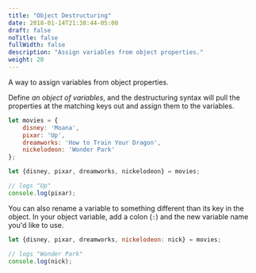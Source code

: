 ```yaml
---
title: "Object Destructuring"
date: 2018-01-14T21:38:44-05:00
draft: false
noTitle: false
fullWidth: false
description: "Assign variables from object properties."
weight: 20
---
```


A way to assign variables from object properties. 

Define _an object of variables_, and the destructuring syntax will pull the properties at the matching keys out and assign them to the variables.

```javascript
let movies = {
	disney: 'Moana',
	pixar: 'Up',
	dreamworks: 'How to Train Your Dragon',
	nickelodeon: 'Wonder Park'
};

let {disney, pixar, dreamworks, nickelodeon} = movies;

// logs "Up"
console.log(pixar);
```

You can also rename a variable to something different than its key in the object. In your object variable, add a colon (`:`) and the new variable name you'd like to use.

```javascript
let {disney, pixar, dreamworks, nickelodeon: nick} = movies;

// logs "Wonder Park"
console.log(nick);
```